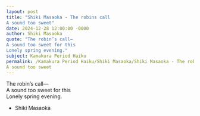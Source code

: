 ```yaml
---
layout: post
title: "Shiki Masaoka - The robins call  
A sound too sweet"
date: 2024-12-28 12:00:00 -0000
author: Shiki Masaoka
quote: "The robin’s call—  
A sound too sweet for this  
Lonely spring evening."
subject: Kamakura Period Haiku
permalink: /Kamakura Period Haiku/Shiki Masaoka/Shiki Masaoka - The robins call  
A sound too sweet
---
```


The robin’s call—  
A sound too sweet for this  
Lonely spring evening.

- Shiki Masaoka
